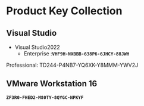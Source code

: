 
# Product Key Collection

## **Visual Studio**
- Visual Studio2022
  - Enterprise :**`VHF9H-NXBBB-638P6-6JHCY-88JWH`**

Professional:
TD244-P4NB7-YQ6XK-Y8MMM-YWV2J

## **VMware Workstation 16**
**`ZF3R0-FHED2-M80TY-8QYGC-NPKYF`**
